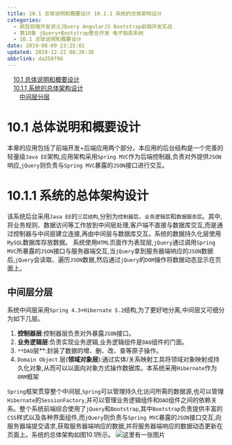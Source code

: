 ```yaml
---
title: 10.1 总体说明和概要设计 10.1.1 系统的总体架构设计
categories: 
  - 疯狂前端开发讲义JQuery AngularJS Bootstrap前端开发实战
  - 第10章 jQuery+Bootstrap整合开发 电子拍卖系统
  - 10.1 总体说明和概要设计
date: 2019-08-09 23:25:01
updated: 2019-12-22 08:26:36
abbrlink: da258f96
---
```

<div id='my_toc'><a href="/JavaReadingNotes/da258f96/#10-1-总体说明和概要设计" class="header_1">10.1 总体说明和概要设计</a><br><a href="/JavaReadingNotes/da258f96/#10-1-1-系统的总体架构设计" class="header_1">10.1.1 系统的总体架构设计</a><br><a href="/JavaReadingNotes/da258f96/#中间层分层" class="header_2">中间层分层</a><br></div>
<style>.header_1{margin-left: 1em;}.header_2{margin-left: 2em;}.header_3{margin-left: 3em;}.header_4{margin-left: 4em;}.header_5{margin-left: 5em;}.header_6{margin-left: 6em;}</style>
<!--more-->
<script>if (navigator.platform.search('arm')==-1){document.getElementById('my_toc').style.display = 'none';}var e,p = document.getElementsByTagName('p');while (p.length>0) {e = p[0];e.parentElement.removeChild(e);}</script>

<!--end-->
# 10.1 总体说明和概要设计 #
本章的应用包括了前端开发+后端应用两个部分。本应用的后台结构是一个完善的轻量级`Java EE`架构,应用架构采用`Spring MVC`作为后端控制器,负责对外提供`JSON`响应,`jQuery`则负责与`Spring MVC`暴露的`JSON`接口进行交互。
# 10.1.1 系统的总体架构设计 #
该系统后台采用`Java EE`的`三层结构`,分别为`控制器层`、`业务逻辑层`和`数据服务层`。其中,将业务规则、数据访问等工作放到中间层处理,客户端不直接与数据库交互,而是通过控制器与中间层建立连接,再由中间层与数据库交互。系统的数据持久化层使用`MySQL`数据库存放数据。
系统使用`HTML`页面作为表现层,`jQuery`通过调用`Spring MVC`所暴露的`JSON`接口与服务器端交互,当`jQuery`拿到服务器端响应的`JSON`数据后,`jQuery`会读取、遍历`JSON`数据,然后通过`jQuery`的`DOM`操作将数据动态显示在页面上。

## 中间层分层 ##
系统中间层采用`Spring 4.3+Hibernate 5.2`结构,为了更好地分离,中间层又可细分为如下几层。
1. **控制器层**:控制器层负责对外暴露`JSON`接口。
2. **业务逻辑层**:负责实现业务逻辑,业务逻辑组件是`DAO`组件的门面。
3. `**DAO`层**:封装了数据的增、删、改、查等原子操作。
4. `Domain Object` 层(**领域对象层**):通过实体/关系映射工具将领域对象映射成持久化对象,从而可以以面向对象方式操作数据库。本系统采用`Hibernate`作为`ORM`框架

`Spring`框架贯穿整个中间层,`Spring`可以管理持久化访问所需的数据源,也可以管理`Hibernate`的`SessionFactory`,并可以管理业务逻辑组件和`DAO`组件之间的依赖关系。整个系统前端综合使用了`jQuery`和`Bootstrap`,其中`Bootstrap`负责提供丰富的`CSS`样式以及各种界面组件,而`jQuery`则负责与`Spring MVC`暴露的`JSON`接口交互,向服务器端提交请求,获取服务器端响应的数据,并将服务器端响应的数据动态更新在页面上。系统的总体架构如图10.1所示。
![这里有一张图片](https://image-1257720033.cos.ap-shanghai.myqcloud.com/blog/readbooknote/FengKuangQianDuanKaiFaJiangYi/chapter10/1.png)



